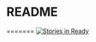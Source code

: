 # README
=======
[![Stories in Ready](https://badge.waffle.io/parkeugene/on-rise.png?label=ready&title=Ready)](https://waffle.io/parkeugene/on-rise)
